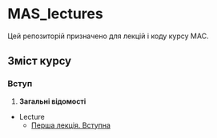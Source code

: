 # MAS_lectures

Цей репозиторій призначено для лекцій і коду 
курсу МАС.

## Зміст курсу

### Вступ

1.  **Загальні відомості**

  - Lecture
    -  [Перша лекція. Вступна](https://colab.research.google.com/github/ignatenko/MAS_lectures/blob/master/Lecture1_notebook.ipynb)
  
    
